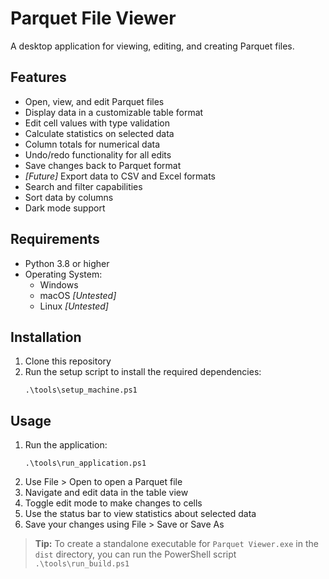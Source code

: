 # Parquet File Viewer

A desktop application for viewing, editing, and creating Parquet files.

## Features

- Open, view, and edit Parquet files
- Display data in a customizable table format
- Edit cell values with type validation
- Calculate statistics on selected data
- Column totals for numerical data
- Undo/redo functionality for all edits
- Save changes back to Parquet format
- _[Future]_ Export data to CSV and Excel formats
- Search and filter capabilities
- Sort data by columns
- Dark mode support

## Requirements

- Python 3.8 or higher
- Operating System:
    - Windows
    - macOS _[Untested]_
    - Linux _[Untested]_

## Installation

1. Clone this repository
2. Run the setup script to install the required dependencies:
   ```
   .\tools\setup_machine.ps1
   ```

## Usage

1. Run the application:
   ```
   .\tools\run_application.ps1
   ```
2. Use File > Open to open a Parquet file
3. Navigate and edit data in the table view
4. Toggle edit mode to make changes to cells
5. Use the status bar to view statistics about selected data
6. Save your changes using File > Save or Save As

> **Tip:** To create a standalone executable for `Parquet Viewer.exe` in the `dist` directory, you can run the PowerShell script `.\tools\run_build.ps1`